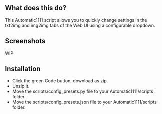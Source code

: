 ## What does this do?
This Automatic1111 script allows you to quickly change settings in the txt2img and img2img tabs of the Web UI using a configurable dropdown.

## Screenshots
WIP

## Installation
* Click the green Code button, download as zip.
* Unzip it.
* Move the scripts/config_presets.py file to your Automatic1111/scripts folder.
* Move the scripts/config_presets.json file to your Automatic1111/scripts folder.